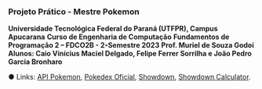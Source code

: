 ### Projeto Prático - Mestre Pokemon
**Universidade Tecnológica Federal do Paraná (UTFPR), Campus Apucarana**
**Curso de Engenharia de Computação**
**Fundamentos de Programação 2 – FDCO2B - 2◦Semestre 2023**
**Prof. Muriel de Souza Godoi**
**Alunos: Caio Vinícius Maciel Delgado, Felipe Ferrer Sorrilha e João Pedro Garcia Bronharo**






● Links: [API Pokemon](https://pokeapi.co/),
[Pokedex Oficial](https://www.pokemon.com/br/pokedex/),
[Showdown](https://pokemonshowdown.com/),
[Showdown Calculator](https://calc.pokemonshowdown.com/).
